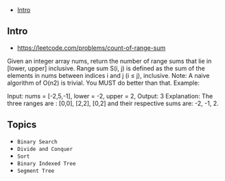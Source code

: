 - [Intro](#intro)

## Intro

- https://leetcode.com/problems/count-of-range-sum

Given an integer array nums, return the number of range sums that lie in [lower, upper] inclusive.
Range sum S(i, j) is defined as the sum of the elements in nums between indices i and j (i ≤ j), inclusive.
Note:
A naive algorithm of O(n2) is trivial. You MUST do better than that.
Example:

Input: nums = [-2,5,-1], lower = -2, upper = 2,
Output: 3 
Explanation: The three ranges are : [0,0], [2,2], [0,2] and their respective sums are: -2, -1, 2.


## Topics

- `Binary Search`
- `Divide and Conquer`
- `Sort`
- `Binary Indexed Tree`
- `Segment Tree`


